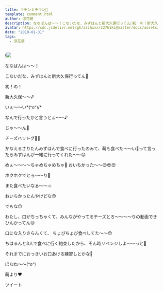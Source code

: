 ```yaml
---
title: キチンとチキン🐥
template: comment.html
author: 涼花萌
description: ななばんは〜〜！こないだな、みずはんと新大久保行ってん💓初！の！新大久保〜〜♪いぇ〜〜い*\(^o^)/*なんで行ったかと言うとぉ〜〜♪じゃ...
avatar: https://cdn.jsdelivr.net/gh/zzzhxxx/227WiKi@master/docs/assets/photo/avatar/moe.jpg
date: "2019-01-31"
tags:
  - 涼花萌
---
```


!![](https://cdn.jsdelivr.net/gh/227WiKi/227WiKi-image@master/blog-image/moe-2019-01-31_1.jpg)







ななばんは〜〜！




こないだな、みずはんと新大久保行ってん💓




初！の！

新大久保〜〜♪



いぇ〜〜い*\(^o^)/*






なんで行ったかと言うとぉ〜〜♪





じゃ〜〜ん🌭






チーズハットグ🌭🌭








かなえるさりたんみずはんで食べに行ったのみて、萌も食べた〜〜い💓って言ったらみずはんが一緒に行ってくれた〜〜😊





めぇ〜〜〜〜ちゃめちゃめちゃ💓
おいちかった〜〜😍😍😍






ホクホクでとろ〜〜り💓



また食べたいなぁ〜〜☺️







おいちかったんやけどな😔

でもな😔




わたし、口がちっちゃくて、みんながやってるチーズとろ〜〜〜〜りの動画できひんかってん😢





口にな入りきらんくて、
ちょびちょび食べしてた〜〜😔




ちはるんと3人で食べに行く約束したから、そん時リベンジしよ〜〜っと🌭



それまでにおっきいお口あける練習しとかな🙈






ほなね〜〜(*^o^*)


萌より❤︎


ツイート



